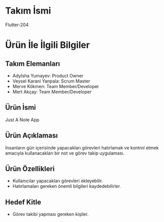 # Takım İsmi
Flutter-204

# Ürün İle İlgili Bilgiler

## Takım Elemanları

- Adylsha Yumayev: Product Owner    
- Veysel Karani Yanpala: Scrum Master   
- Merve Kökmen: Team Member/Developer    
- Mert Akçay: Team Member/Developer  

## Ürün İsmi
Just A Note App

## Ürün Açıklaması
İnsanların gün içerisinde yapacakları görevleri hatırlamak ve kontrol etmek amacıyla kullanacakları bir not ve görev takip uygulaması.
## Ürün Özellikleri
- Kullanıcılar yapacakları görevleri ekleyebilir. 
- Hatırlamaları gereken önemli bilgileri kaydedebilirler.
## Hedef Kitle
- Görev takibi yapması gereken kişiler.
